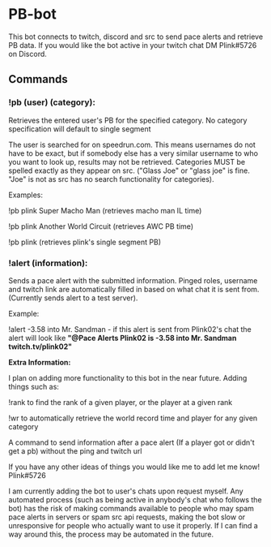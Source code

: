 # PB-bot
This bot connects to twitch, discord and src to send pace alerts and retrieve PB data. If you would like the bot active in your twitch chat DM Plink#5726 on Discord. 

## Commands

### **!pb (user) (category)**:

  Retrieves the entered user's PB for the specified category. No category specification will default to single segment
  
  The user is searched for on speedrun.com. This means usernames do not have to be exact, but if somebody else has a very similar username to who you want to look up, results may not be retrieved. Categories MUST be spelled exactly as they appear on src. ("Glass Joe" or "glass joe" is fine. "Joe" is not as src has no search functionality for categories).
  
  Examples: 
  
  !pb plink Super Macho Man (retrieves macho man IL time)
  
  !pb plink Another World Circuit (retrieves AWC PB time)
            
  !pb plink (retrieves plink's single segment PB)
 
### **!alert (information)**:

  Sends a pace alert with the submitted information. Pinged roles, username and twitch link are automatically filled in based on what chat it is sent from. (Currently sends alert to a test server). 
  
  Example: 
  
  !alert -3.58 into Mr. Sandman - if this alert is sent from Plink02's chat the alert will look like **"@Pace Alerts Plink02 is -3.58 into Mr. Sandman twitch.tv/plink02"**


**Extra Information:**

I plan on adding more functionality to this bot in the near future. Adding things such as:

  !rank to find the rank of a given player, or the player at a given rank
  
  !wr to automatically retrieve the world record time and player for any given category
  
  A command to send information after a pace alert (If a player got or didn't get a pb) without the ping and twitch url
  
  If you have any other ideas of things you would like me to add let me know! Plink#5726
  
I am currently adding the bot to user's chats upon request myself. Any automated process (such as being active in anybody's chat who follows the bot) has the risk of making commands available to people who may spam pace alerts in servers or spam src api requests, making the bot slow or unresponsive for people who actually want to use it properly. If I can find a way around this, the process may be automated in the future.

